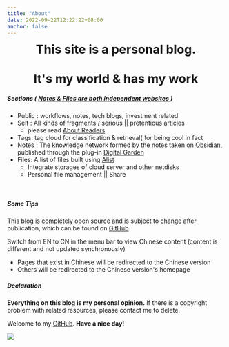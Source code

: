 ```yaml
---
title: "About"
date: 2022-09-22T12:22:22+08:00
anchor: false
---
```



<strong style="font-size:28px"><center>This site is a personal blog.   <br><br>It's my world & has my work</center></strong>

##### Sections ( <u>Notes & Files are both independent websites </u> )

- Public : workflows, notes, tech blogs, investment related 
- Self : All kinds of fragments / serious || pretentious articles
	- please read [About Readers](https://eating.work/en/useless/about-readers/)
- Tags: tag cloud for classification & retrieval( for being cool in fact
- Notes : The knowledge network formed by the notes taken on <a href="https://obsidian.md/" target="_blank">Obsidian</a>, published through the plug-in <a href="https://github.com/oleeskild/obsidian-digital-garden" target="_blank">Digital Garden</a>
- Files: A list of files built using <a href="https://alist.nn.ci/" target="_blank">Alist</a>
	- Integrate storages of cloud server and other netdisks
	- Personal file management || Share
<br>

##### Some Tips
 This blog is completely open source and is subject to change after publication, which can be found on <a href="https://github.com/AlexLiu2022/blog" target="_blank">GitHub</a>.

Switch from EN to CN in the menu bar to view Chinese content (content is different and not updated synchronously)

- Pages that exist in Chinese  will be redirected to the Chinese version
- Others will be redirected to the Chinese version's homepage


##### Declaration

**Everything on this blog is my personal opinion.** If there is a copyright problem with related resources, please contact me to delete.<br>

Welcome to my <a href="https://github.com/AlexLiu2022" target="_blank">GitHub</a>. **Have a nice day!**

![](https://gcore.jsdelivr.net/gh/AlexLiu2022/resources/img/cloud.jpg)


<style>

.post-body {
margin-top: 2.7em !important;
}
#main {
	padding-top: 88px;
}
</style>

<script>
let title = document.querySelector('h1.post-title.p-name');
title.remove();
</script>